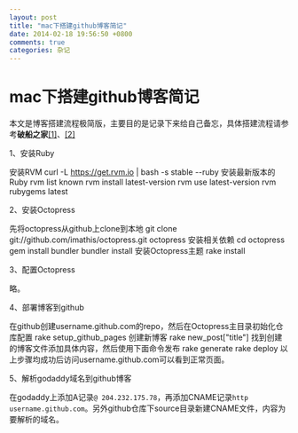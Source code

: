 ```yaml
---
layout: post
title: "mac下搭建github博客简记"
date: 2014-02-18 19:56:50 +0800
comments: true
categories: 杂记
---
```


mac下搭建github博客简记
===========================

本文是博客搭建流程极简版，主要目的是记录下来给自己备忘，具体搭建流程请参考**破船之家**[\[1\]][1]、[\[2\]][2]

1、安装Ruby

安装RVM
    curl -L https://get.rvm.io | bash -s stable --ruby
安装最新版本的Ruby
    rvm list known
    rvm install latest-version
    rvm use latest-version
    rvm rubygems latest

2、安装Octopress

先将octopress从github上clone到本地
    git clone git://github.com/imathis/octopress.git octopress
安装相关依赖
    cd octopress
    gem install bundler
    bundler install
安装Octopress主题
    rake install

3、配置Octopress

略。

4、部署博客到github

在github创建username.github.com的repo，然后在Octopress主目录初始化仓库配置
    rake setup_github_pages
创建新博客
    rake new_post["title"]
找到创建的博客文件添加具体内容，然后使用下面命令发布
    rake generate
    rake deploy
以上步骤均成功后访问username.github.com可以看到正常页面。

5、解析godaddy域名到github博客

在godaddy上添加A记录`@ 204.232.175.78`，再添加CNAME记录`http username.github.com`。另外github仓库下source目录新建CNAME文件，内容为要解析的域名。

[1]: http://beyondvincent.com/blog/2013/08/03/108-creating-a-github-blog-using-octopress/
[2]: http://beyondvincent.com/blog/2013/07/27/107-hello-page-of-github/
